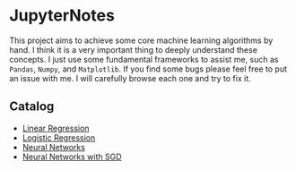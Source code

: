 # JupyterNotes
This project aims to achieve some core machine learning algorithms by hand. I think it is a very important thing to deeply understand these concepts. I just use some fundamental frameworks to assist me, such as `Pandas`, `Numpy`, and `Matplotlib`. If you find some bugs please feel free to put an issue with me. I will carefully browse each one and try to fix it.

## Catalog

- [Linear Regression](https://github.com/ZhangYizhe/JupyterNotes/blob/ac5b24c7b31396995335d831af93576276cc6255/house-price-predict/LinearRegression.ipynb)
- [Logistic Regression](https://github.com/ZhangYizhe/JupyterNotes/blob/f7ce711926d3587feb7aee9eb327c0b428f40fa4/imdb/LogisticRegression.ipynb)
- [Neural Networks](https://github.com/ZhangYizhe/JupyterNotes/blob/e211221f9d7606e4d3e59404830564ebb84317da/mnist/tf_nns.ipynb)
- [Neural Networks with SGD](https://github.com/ZhangYizhe/JupyterNotes/blob/74abfada591ba67db3ad9b5ebd8cf8eda34939dc/mnist/tf_gd_nns.ipynb)

